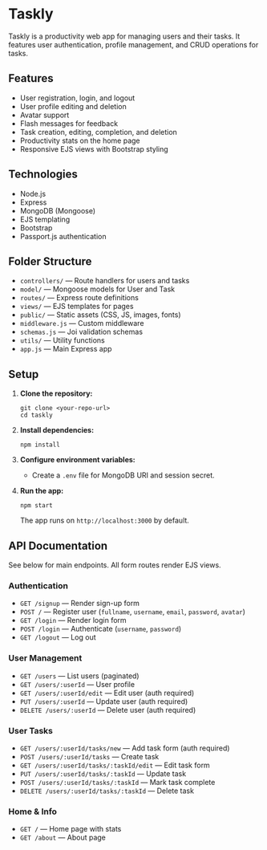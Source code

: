 # Taskly

Taskly is a productivity web app for managing users and their tasks. It features user authentication, profile management, and CRUD operations for tasks.

## Features

- User registration, login, and logout
- User profile editing and deletion
- Avatar support
- Flash messages for feedback
- Task creation, editing, completion, and deletion
- Productivity stats on the home page
- Responsive EJS views with Bootstrap styling

## Technologies

- Node.js
- Express
- MongoDB (Mongoose)
- EJS templating
- Bootstrap
- Passport.js authentication

## Folder Structure

- `controllers/` — Route handlers for users and tasks
- `model/` — Mongoose models for User and Task
- `routes/` — Express route definitions
- `views/` — EJS templates for pages
- `public/` — Static assets (CSS, JS, images, fonts)
- `middleware.js` — Custom middleware
- `schemas.js` — Joi validation schemas
- `utils/` — Utility functions
- `app.js` — Main Express app

## Setup

1. **Clone the repository:**
   ```
   git clone <your-repo-url>
   cd taskly
   ```

2. **Install dependencies:**
   ```
   npm install
   ```

3. **Configure environment variables:**
    - Create a `.env` file for MongoDB URI and session secret.

4. **Run the app:**
   ```
   npm start
   ```
   The app runs on `http://localhost:3000` by default.

## API Documentation

See below for main endpoints. All form routes render EJS views.

### Authentication

- `GET /signup` — Render sign-up form
- `POST /` — Register user (`fullname`, `username`, `email`, `password`, `avatar`)
- `GET /login` — Render login form
- `POST /login` — Authenticate (`username`, `password`)
- `GET /logout` — Log out

### User Management

- `GET /users` — List users (paginated)
- `GET /users/:userId` — User profile
- `GET /users/:userId/edit` — Edit user (auth required)
- `PUT /users/:userId` — Update user (auth required)
- `DELETE /users/:userId` — Delete user (auth required)

### User Tasks

- `GET /users/:userId/tasks/new` — Add task form (auth required)
- `POST /users/:userId/tasks` — Create task
- `GET /users/:userId/tasks/:taskId/edit` — Edit task form
- `PUT /users/:userId/tasks/:taskId` — Update task
- `POST /users/:userId/tasks/:taskId` — Mark task complete
- `DELETE /users/:userId/tasks/:taskId` — Delete task

### Home & Info

- `GET /` — Home page with stats
- `GET /about` — About page

